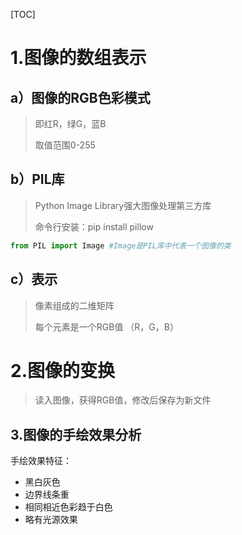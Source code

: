 [TOC]

# 1.图像的数组表示

## a）图像的RGB色彩模式

> 即红R，绿G，蓝B
>
> 取值范围0-255

## b）PIL库

> Python Image Library强大图像处理第三方库
>
> 命令行安装：pip install pillow

```py
from PIL import Image #Image是PIL库中代表一个图像的类
```

## c）表示

> 像素组成的二维矩阵
>
> 每个元素是一个RGB值 （R，G，B）



# 2.图像的变换

> 读入图像，获得RGB值，修改后保存为新文件



## 3.图像的手绘效果分析

手绘效果特征：

* 黑白灰色
* 边界线条重
* 相同相近色彩趋于白色
* 略有光源效果
